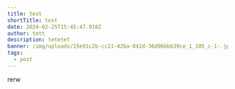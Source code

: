 ```yaml
---
title: test
shortTitle: test
date: 2024-02-25T15:45:47.910Z
author: tett
description: tetetet
banner: /img/uploads/15e91c2b-cc21-42ba-841d-36d96bbb39ce_1_105_c-1-.jpeg
tags:
  - post
---
```

rerw
